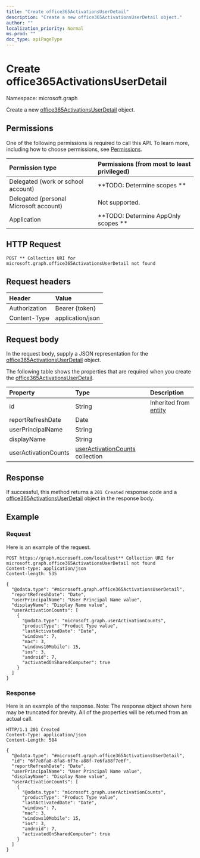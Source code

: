 ```yaml
---
title: "Create office365ActivationsUserDetail"
description: "Create a new office365ActivationsUserDetail object."
author: ""
localization_priority: Normal
ms.prod: ""
doc_type: apiPageType
---
```


# Create office365ActivationsUserDetail

Namespace: microsoft.graph

Create a new [office365ActivationsUserDetail](../resources/office365activationsuserdetail.md) object.

## Permissions
One of the following permissions is required to call this API. To learn more, including how to choose permissions, see [Permissions](/concepts/permissions-reference.md).

|Permission type|Permissions (from most to least privileged)|
|:---|:---|
|Delegated (work or school account)|**TODO: Determine scopes **|
|Delegated (personal Microsoft account)|Not supported.|
|Application|**TODO: Determine AppOnly scopes **|

## HTTP Request
<!-- {
  "blockType": "ignored"
}
-->
``` http
POST ** Collection URI for microsoft.graph.office365ActivationsUserDetail not found
```

## Request headers
|Header|Value|
|:---|:---|
|Authorization|Bearer {token}|
|Content-Type|application/json|

## Request body
In the request body, supply a JSON representation for the [office365ActivationsUserDetail](../resources/office365activationsuserdetail.md) object.

The following table shows the properties that are required when you create the [office365ActivationsUserDetail](../resources/office365activationsuserdetail.md).

|Property|Type|Description|
|:---|:---|:---|
|id|String| Inherited from [entity](../resources/entity.md)|
|reportRefreshDate|Date||
|userPrincipalName|String||
|displayName|String||
|userActivationCounts|[userActivationCounts](../resources/useractivationcounts.md) collection||



## Response
If successful, this method returns a `201 Created` response code and a [office365ActivationsUserDetail](../resources/office365activationsuserdetail.md) object in the response body.

## Example

### Request
Here is an example of the request.
<!-- {
  "blockType": "request",
  "name": "create_office365activationsuserdetail_from_"
}
-->
``` http
POST https://graph.microsoft.com/localtest** Collection URI for microsoft.graph.office365ActivationsUserDetail not found
Content-type: application/json
Content-length: 535

{
  "@odata.type": "#microsoft.graph.office365ActivationsUserDetail",
  "reportRefreshDate": "Date",
  "userPrincipalName": "User Principal Name value",
  "displayName": "Display Name value",
  "userActivationCounts": [
    {
      "@odata.type": "microsoft.graph.userActivationCounts",
      "productType": "Product Type value",
      "lastActivatedDate": "Date",
      "windows": 7,
      "mac": 3,
      "windows10Mobile": 15,
      "ios": 3,
      "android": 7,
      "activatedOnSharedComputer": true
    }
  ]
}
```

### Response
Here is an example of the response. Note: The response object shown here may be truncated for brevity. All of the properties will be returned from an actual call.
<!-- {
  "blockType": "response",
  "truncated": true,
  "@odata.type": "microsoft.graph.office365activationsuserdetail"
}
-->
``` http
HTTP/1.1 201 Created
Content-Type: application/json
Content-Length: 584

{
  "@odata.type": "#microsoft.graph.office365ActivationsUserDetail",
  "id": "6f7e8fa8-8fa8-6f7e-a88f-7e6fa88f7e6f",
  "reportRefreshDate": "Date",
  "userPrincipalName": "User Principal Name value",
  "displayName": "Display Name value",
  "userActivationCounts": [
    {
      "@odata.type": "microsoft.graph.userActivationCounts",
      "productType": "Product Type value",
      "lastActivatedDate": "Date",
      "windows": 7,
      "mac": 3,
      "windows10Mobile": 15,
      "ios": 3,
      "android": 7,
      "activatedOnSharedComputer": true
    }
  ]
}
```

